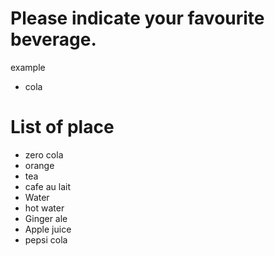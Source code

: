 # Please indicate your favourite beverage.
example
- cola
# List of place

- zero cola
- orange 
- tea
- cafe au lait
- Water
- hot water
- Ginger ale
- Apple juice
- pepsi cola
